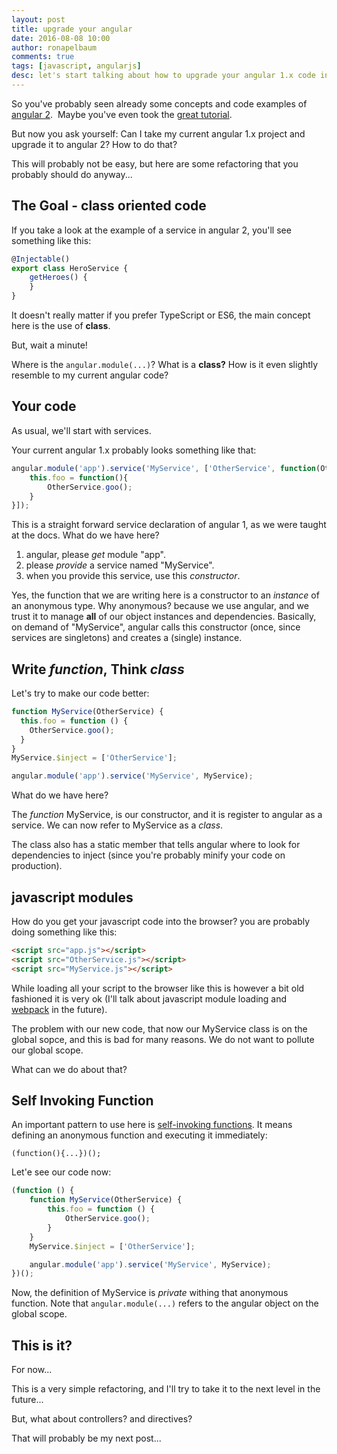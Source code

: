 ```yaml
---
layout: post
title: upgrade your angular
date: 2016-08-08 10:00
author: ronapelbaum
comments: true
tags: [javascript, angularjs]
desc: let's start talking about how to upgrade your angular 1.x code into more updated code style...
---
```

So you've probably seen already some concepts and code examples of [angular 2](https://angular.io/). 
Maybe you've even took the [great tutorial](https://angular.io/docs/ts/latest/tutorial/).

But now you ask yourself: Can I take my current angular 1.x project and upgrade it to angular 2? How to do that?

This will probably not be easy, but here are some refactoring that you probably should do anyway...

## The Goal - class oriented code
If you take a look at the example of a service in angular 2, you'll see something like this:

```typescript
@Injectable()
export class HeroService {
    getHeroes() {
    }
}
```

It doesn't really matter if you prefer TypeScript or ES6, the main concept here is the use of **class**.

But, wait a minute!

Where is the `angular.module(...)`? What is a **class?** How is it even slightly resemble to my current angular code?

## Your code
As usual, we'll start with services.

Your current angular 1.x probably looks something like that:

```javascript
angular.module('app').service('MyService', ['OtherService', function(OtherService){
    this.foo = function(){
        OtherService.goo();
    }
}]);
```

This is a straight forward service declaration of angular 1, as we were taught at the docs. What do we have here?
1. angular, please *get* module "app".
2. please *provide* a service named "MyService".
3. when you provide this service, use this *constructor*.

Yes, the function that we are writing here is a constructor to an *instance* of an anonymous type. 
Why anonymous? because we use angular, and we trust it to manage **all** of our object instances and dependencies. 
Basically, on demand of "MyService", angular calls this constructor (once, since services are singletons) and creates a (single) instance.

## Write *function*, Think *class*
Let's try to make our code better:

```javascript
function MyService(OtherService) {
  this.foo = function () {
    OtherService.goo();
  }
}
MyService.$inject = ['OtherService'];

angular.module('app').service('MyService', MyService);
```

What do we have here?

The *function* MyService, is our constructor, and it is register to angular as a service. We can now refer to MyService as a *class*.

The class also has a static member that tells angular where to look for dependencies to inject (since you're probably minify your code on production).

## javascript modules
How do you get your javascript code into the browser? you are probably doing something like this:

```html
<script src="app.js"></script>
<script src="OtherService.js"></script>
<script src="MyService.js"></script>
```

While loading all your script to the browser like this is however a bit old fashioned it is very ok (I'll talk about javascript module loading and [webpack](https://webpack.github.io/) in the future).

The problem with our new code, that now our MyService class is on the global sopce, and this is bad for many reasons. We do not want to pollute our global scope.

What can we do about that?

## Self Invoking Function
An important pattern to use here is [self-invoking functions](http://www.w3schools.com/js/js_function_definition.asp). It means defining an anonymous function and executing it immediately:

`(function(){...})();`

Let'e see our code now:

```javascript
(function () {
    function MyService(OtherService) {
        this.foo = function () {
            OtherService.goo();
        }
    }
    MyService.$inject = ['OtherService'];

    angular.module('app').service('MyService', MyService);
})();
```

Now, the definition of MyService is *private* withing that anonymous function. Note that `angular.module(...)` refers to the angular object on the global scope.

## This is it?
For now...

This is a very simple refactoring, and I'll try to take it to the next level in the future...

But, what about controllers? and directives?

That will probably be my next post...


